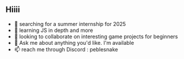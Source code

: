 ## Hiiii

- 🔭 searching for a summer internship for 2025
- 🌱 learning JS in depth and more
- 👯 looking to collaborate on interesting game projects for beginners
- 💬 Ask me about anything you'd like. I'm available
- 📫 reach me through Discord : peblesnake
